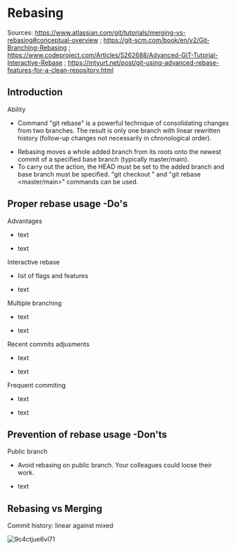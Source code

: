 # Rebasing
Sources: https://www.atlassian.com/git/tutorials/merging-vs-rebasing#conceptual-overview ; https://git-scm.com/book/en/v2/Git-Branching-Rebasing ; https://www.codeproject.com/Articles/5262688/Advanced-GIT-Tutorial-Interactive-Rebase ; https://mtyurt.net/post/git-using-advanced-rebase-features-for-a-clean-repository.html 

## Introduction
Ability
- Command "git rebase" is a powerful technique of consolidating changes from two branches. The result is only one branch with linear rewritten history (follow-up changes not necessarily in chronological order).
+ Rebasing moves a whole added branch from its roots onto the newest commit of a specified base branch (typically master/main).
+ To carry out the action, the HEAD must be set to the added branch and base branch must be specified. "git checkout <addedbranch>" and "git rebase <master/main>" commands can be used.
  

## Proper rebase usage -Do's
Advantages
- text
+ text

Interactive rebase
- list of flags and features
+ text

Multiple branching
- text
+ text

Recent commits adjusments
- text
+ text

Frequent commiting
- text
+ text

## Prevention of rebase usage -Don'ts
Public branch
- Avoid rebasing on public branch. Your colleagues could loose their work.
+ text

## Rebasing vs Merging
Commit history: linear against mixed

![9c4ctjue6vl71](https://user-images.githubusercontent.com/79012119/132845480-9913fca6-3b2a-4771-bfc6-8cd1e96e7c10.jpg)
